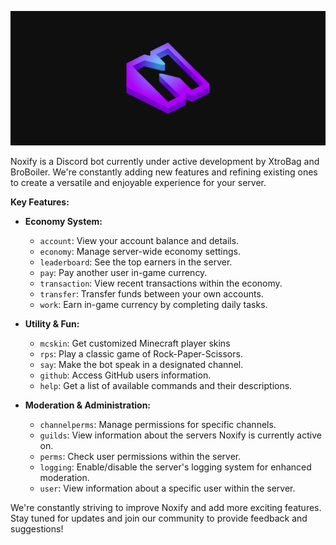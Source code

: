 <p align="center">
  <img src="banner.png" alt="Noxify's Banner">
</p>

Noxify is a Discord bot currently under active development by XtroBag and BroBoiler. We're constantly adding new features and refining existing ones to create a versatile and enjoyable experience for your server.

**Key Features:**

* **Economy System:**
    * `account`: View your account balance and details.
    * `economy`: Manage server-wide economy settings.
    * `leaderboard`: See the top earners in the server.
    * `pay`: Pay another user in-game currency.
    * `transaction`: View recent transactions within the economy.
    * `transfer`: Transfer funds between your own accounts.
    * `work`: Earn in-game currency by completing daily tasks.

* **Utility & Fun:**
    * `mcskin`: Get customized Minecraft player skins
    * `rps`: Play a classic game of Rock-Paper-Scissors.
    * `say`: Make the bot speak in a designated channel.
    * `github`: Access GitHub users information.
    * `help`: Get a list of available commands and their descriptions.

* **Moderation & Administration:**
    * `channelperms`: Manage permissions for specific channels.
    * `guilds`: View information about the servers Noxify is currently active on.
    * `perms`: Check user permissions within the server.
    * `logging`: Enable/disable the server's logging system for enhanced moderation.
    * `user`: View information about a specific user within the server.

We're constantly striving to improve Noxify and add more exciting features. Stay tuned for updates and join our community to provide feedback and suggestions!

